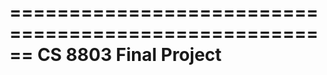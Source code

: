 ======================================================
CS 8803 Final Project
======================================================
